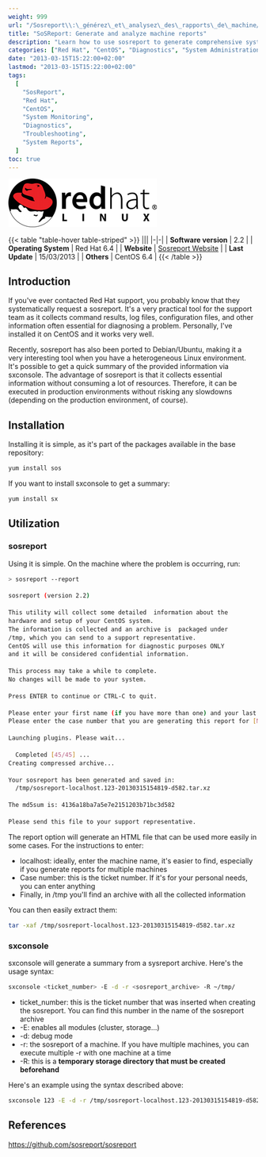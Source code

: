 ```yaml
---
weight: 999
url: "/Sosreport\\:\_générez\_et\_analysez\_des\_rapports\_de\_machine/"
title: "SoSReport: Generate and analyze machine reports"
description: "Learn how to use sosreport to generate comprehensive system reports and analyze them with sxconsole."
categories: ["Red Hat", "CentOS", "Diagnostics", "System Administration"]
date: "2013-03-15T15:22:00+02:00"
lastmod: "2013-03-15T15:22:00+02:00"
tags:
  [
    "SosReport",
    "Red Hat",
    "CentOS",
    "System Monitoring",
    "Diagnostics",
    "Troubleshooting",
    "System Reports",
  ]
toc: true
---
```


![SOS Report](/images/red_hat_logo.png)

{{< table "table-hover table-striped" >}}
|||
|-|-|
| **Software version** | 2.2 |
| **Operating System** | Red Hat 6.4 |
| **Website** | [Sosreport Website](https://github.com/sosreport/sosreport) |
| **Last Update** | 15/03/2013 |
| **Others** | CentOS 6.4 |
{{< /table >}}

## Introduction

If you've ever contacted Red Hat support, you probably know that they systematically request a sosreport. It's a very practical tool for the support team as it collects command results, log files, configuration files, and other information often essential for diagnosing a problem. Personally, I've installed it on CentOS and it works very well.

Recently, sosreport has also been ported to Debian/Ubuntu, making it a very interesting tool when you have a heterogeneous Linux environment. It's possible to get a quick summary of the provided information via sxconsole. The advantage of sosreport is that it collects essential information without consuming a lot of resources. Therefore, it can be executed in production environments without risking any slowdowns (depending on the production environment, of course).

## Installation

Installing it is simple, as it's part of the packages available in the base repository:

```bash
yum install sos
```

If you want to install sxconsole to get a summary:

```bash
yum install sx
```

## Utilization

### sosreport

Using it is simple. On the machine where the problem is occurring, run:

```bash {linenos=table,hl_lines=[17,18,26]}
> sosreport --report

sosreport (version 2.2)

This utility will collect some detailed  information about the
hardware and setup of your CentOS system.
The information is collected and an archive is  packaged under
/tmp, which you can send to a support representative.
CentOS will use this information for diagnostic purposes ONLY
and it will be considered confidential information.

This process may take a while to complete.
No changes will be made to your system.

Press ENTER to continue or CTRL-C to quit.

Please enter your first name (if you have more than one) and your last name [localhost]:
Please enter the case number that you are generating this report for [None]: 123

Launching plugins. Please wait...

  Completed [45/45] ...
Creating compressed archive...

Your sosreport has been generated and saved in:
  /tmp/sosreport-localhost.123-20130315154819-d582.tar.xz

The md5sum is: 4136a18ba7a5e7e2151203b71bc3d582

Please send this file to your support representative.
```

The report option will generate an HTML file that can be used more easily in some cases. For the instructions to enter:

- localhost: ideally, enter the machine name, it's easier to find, especially if you generate reports for multiple machines
- Case number: this is the ticket number. If it's for your personal needs, you can enter anything
- Finally, in /tmp you'll find an archive with all the collected information

You can then easily extract them:

```bash
tar -xaf /tmp/sosreport-localhost.123-20130315154819-d582.tar.xz
```

### sxconsole

sxconsole will generate a summary from a sysreport archive. Here's the usage syntax:

```bash
sxconsole <ticket_number> -E -d -r <sosreport_archive> -R ~/tmp/
```

- ticket_number: this is the ticket number that was inserted when creating the sosreport. You can find this number in the name of the sosreport archive
- -E: enables all modules (cluster, storage...)
- -d: debug mode
- -r: the sosreport of a machine. If you have multiple machines, you can execute multiple -r with one machine at a time
- -R: this is a **temporary storage directory that must be created beforehand**

Here's an example using the syntax described above:

```bash
sxconsole 123 -E -d -r /tmp/sosreport-localhost.123-20130315154819-d582.tar.xz -R ~/tmp/
```

## References

https://github.com/sosreport/sosreport
